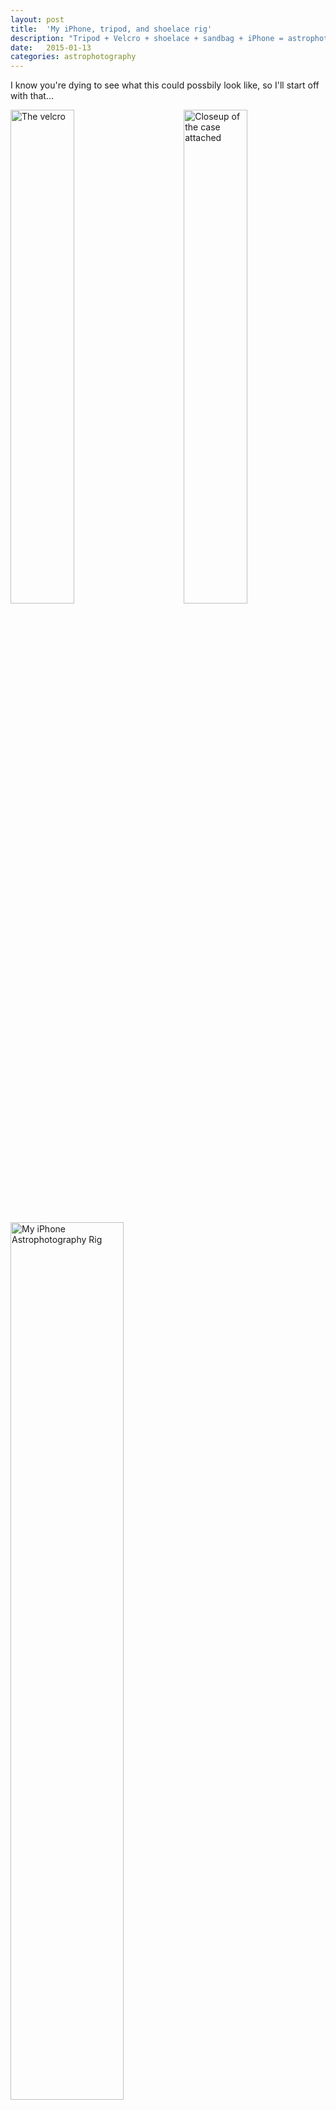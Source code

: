 ```yaml
---
layout: post
title:  'My iPhone, tripod, and shoelace rig'
description: "Tripod + Velcro + shoelace + sandbag + iPhone = astrophotography rig (obviously)."
date:   2015-01-13
categories: astrophotography
---
```


I know you're dying to see what this could possbily look like, so I'll start off with that...

<a href="{{ site.baseurl }}/images/iphone-tripod-rig/velcro.jpg"><img style="float: left; width: 45%;" alt="The velcro" src="{{ site.baseurl }}/images/iphone-tripod-rig/velcro-small.jpg" /></a>
<a href="{{ site.baseurl }}/images/iphone-tripod-rig/closeup.jpg"><img style="float: right; width: 45%;" alt="Closeup of the case attached" src="{{ site.baseurl }}/images/iphone-tripod-rig/closeup-small.jpg" /></a>

<a href="{{ site.baseurl }}/images/iphone-tripod-rig/final.jpg"><img class="center" style="padding-top: 5%; width: 60%;" alt="My iPhone Astrophotography Rig" src="{{ site.baseurl }}/images/iphone-tripod-rig/final-small.jpg" /></a>

Well, that's really all there is to it - the shoelace adds stability to the Velcro connection, the headphones are used to reduce vibration by not having to click the screen (also useful for cold nights), and the sandbag is in the old shoe to keep the tripod anchored when it's tilted back.

&nbsp;

Images I've taken with this rig:

{% for post in site.tags['iphone-tripod'] %}
* <a href="{{ post.url }}">{{ post.title }}</a>

{% endfor %}